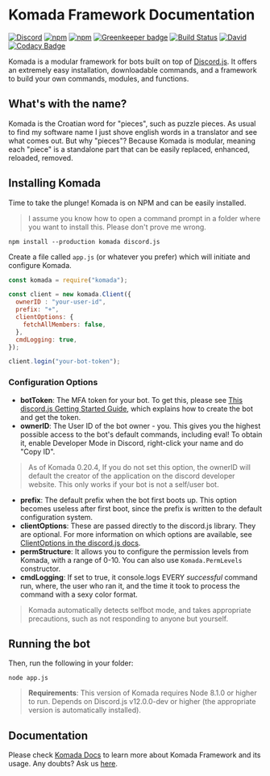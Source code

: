 # Komada Framework Documentation

[![Discord](https://discordapp.com/api/guilds/339942739275677727/embed.png)](https://discord.gg/FpEFSyY)
[![npm](https://img.shields.io/npm/v/komada.svg?maxAge=3600)](https://www.npmjs.com/package/komada)
[![npm](https://img.shields.io/npm/dt/komada.svg?maxAge=3600)](https://www.npmjs.com/package/komada)
[![Greenkeeper badge](https://badges.greenkeeper.io/dirigeants/komada.svg)](https://greenkeeper.io/)
[![Build Status](https://travis-ci.org/dirigeants/komada.svg?branch=master)](https://travis-ci.org/dirigeants/komada)
[![David](https://img.shields.io/david/dirigeants/komada.svg?maxAge=3600)](https://david-dm.org/dirigeants/komada)
[![Codacy Badge](https://api.codacy.com/project/badge/Grade/b78090f6d2614660ac58328645a2616d)](https://www.codacy.com/app/dirigeants/komada_repo?utm_source=github.com&amp;utm_medium=referral&amp;utm_content=dirigeants/komada&amp;utm_campaign=Badge_Grade)

Komada is a modular framework for bots built on top of [Discord.js](https://github.com/hydrabolt/discord.js). It offers an extremely easy installation, downloadable commands, and a framework to build your own commands, modules, and functions.

## What's with the name?

Komada is the Croatian word for "pieces", such as puzzle pieces. As usual to find my software name I just shove english words in a translator and see what comes out. But why "pieces"? Because Komada is modular, meaning each "piece" is a standalone part that can be easily replaced, enhanced, reloaded, removed.

## Installing Komada

Time to take the plunge! Komada is on NPM and can be easily installed.

> I assume you know how to open a command prompt in a folder where you want to install this. Please don't prove me wrong.

```
npm install --production komada discord.js
```

Create a file called `app.js` (or whatever you prefer) which will initiate and configure Komada.

```js
const komada = require("komada");

const client = new komada.Client({
  ownerID : "your-user-id",
  prefix: "+",
  clientOptions: {
    fetchAllMembers: false,
  },
  cmdLogging: true,
});

client.login("your-bot-token");
```

### Configuration Options

- **botToken**: The MFA token for your bot. To get this, please see [This discord.js Getting Started Guide](https://anidiotsguide.gitbooks.io/discord-js-bot-guide/getting-started/the-long-version.html), which explains how to create the bot and get the token.
- **ownerID**: The User ID of the bot owner - you. This gives you the highest possible access to the bot's default commands, including eval! To obtain it, enable Developer Mode in Discord, right-click your name and do "Copy ID".

> As of Komada 0.20.4, If you do not set this option, the ownerID will default the creator of the application on the discord developer website. This only works if your bot is not a self/user bot.

- **prefix**: The default prefix when the bot first boots up. This option becomes useless after first boot, since the prefix is written to the default configuration system.
- **clientOptions**: These are passed directly to the discord.js library. They are optional. For more information on which options are available, see [ClientOptions in the discord.js docs](https://discord.js.org/#/docs/main/stable/typedef/ClientOptions).
- **permStructure**: It allows you to configure the permission levels from Komada, with a range of 0-10. You can also use `Komada.PermLevels` constructor.
- **cmdLogging**: If set to true, it console.logs EVERY *successful* command run, where, the user who ran it, and the time it took to process the command with a sexy color format.

> Komada automatically detects selfbot mode, and takes appropriate precautions, such as not responding to anyone but yourself.

## Running the bot

Then, run the following in your folder:

```
node app.js
```

> **Requirements**: This version of Komada requires Node 8.1.0 or higher to run. Depends on Discord.js v12.0.0-dev or higher (the appropriate version is automatically installed).

## Documentation

Please check [Komada Docs](https://dirigeants.github.io/komada/) to learn more about Komada Framework and its usage. Any doubts? Ask us [here](https://discord.gg/FpEFSyY).
